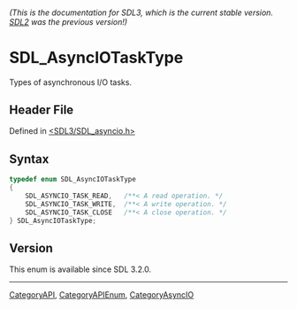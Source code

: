 ###### (This is the documentation for SDL3, which is the current stable version. [SDL2](https://wiki.libsdl.org/SDL2/) was the previous version!)
# SDL_AsyncIOTaskType

Types of asynchronous I/O tasks.

## Header File

Defined in [<SDL3/SDL_asyncio.h>](https://github.com/libsdl-org/SDL/blob/main/include/SDL3/SDL_asyncio.h)

## Syntax

```c
typedef enum SDL_AsyncIOTaskType
{
    SDL_ASYNCIO_TASK_READ,   /**< A read operation. */
    SDL_ASYNCIO_TASK_WRITE,  /**< A write operation. */
    SDL_ASYNCIO_TASK_CLOSE   /**< A close operation. */
} SDL_AsyncIOTaskType;
```

## Version

This enum is available since SDL 3.2.0.

----
[CategoryAPI](CategoryAPI), [CategoryAPIEnum](CategoryAPIEnum), [CategoryAsyncIO](CategoryAsyncIO)

